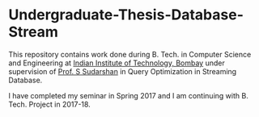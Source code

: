 # Undergraduate-Thesis-Database-Stream

This repository contains work done during B. Tech. in Computer Science and Engineering at [Indian Institute of Technology, Bombay](http://www.iitb.ac.in/) under supervision of [Prof. S Sudarshan](https://www.cse.iitb.ac.in/~sudarsha/) in Query Optimization in Streaming Database.

I have completed my seminar in Spring 2017 and I am continuing with B. Tech. Project in 2017-18.
